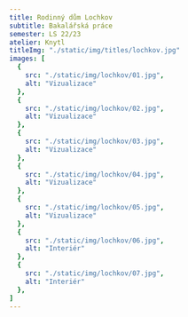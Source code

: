 ```yaml
---
title: Rodinný dům Lochkov
subtitle: Bakalářská práce
semester: LS 22/23
atelier: Knytl
titleImg: "./static/img/titles/lochkov.jpg"
images: [
  {
    src: "./static/img/lochkov/01.jpg",
    alt: "Vizualizace"
  },
  {
    src: "./static/img/lochkov/02.jpg",
    alt: "Vizualizace"
  },
  {
    src: "./static/img/lochkov/03.jpg",
    alt: "Vizualizace"
  },
  {
    src: "./static/img/lochkov/04.jpg",
    alt: "Vizualizace"
  },
  {
    src: "./static/img/lochkov/05.jpg",
    alt: "Vizualizace"
  },
  {
    src: "./static/img/lochkov/06.jpg",
    alt: "Interiér"
  },
  {
    src: "./static/img/lochkov/07.jpg",
    alt: "Interiér"
  },
]
---
```

